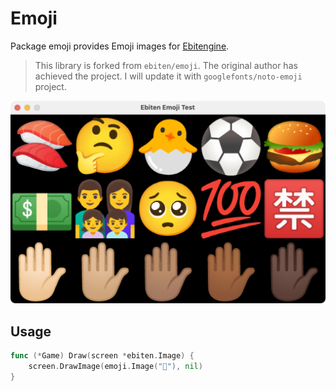 # Emoji

Package emoji provides Emoji images for [Ebitengine](https://github.com/hajimehoshi/ebiten).

> This library is forked from `ebiten/emoji`. The original author has achieved the project. I will update it with `googlefonts/noto-emoji` project.

![Example](example/screenshot.png)

## Usage

```go
func (*Game) Draw(screen *ebiten.Image) {
    screen.DrawImage(emoji.Image("🍣"), nil)
}
```
